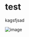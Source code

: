 # test

kagsfjsad

![image](https://github.com/user-attachments/assets/16576add-b4a9-4638-8edd-d4eca4b7c7a4)

